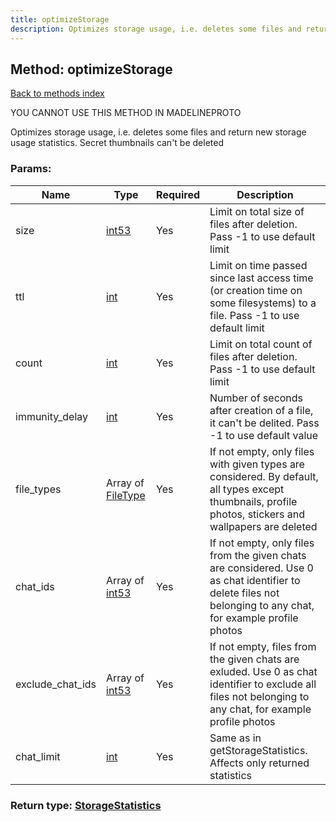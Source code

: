 ```yaml
---
title: optimizeStorage
description: Optimizes storage usage, i.e. deletes some files and return new storage usage statistics. Secret thumbnails can't be deleted
---
```

## Method: optimizeStorage  
[Back to methods index](index.md)


YOU CANNOT USE THIS METHOD IN MADELINEPROTO


Optimizes storage usage, i.e. deletes some files and return new storage usage statistics. Secret thumbnails can't be deleted

### Params:

| Name     |    Type       | Required | Description |
|----------|---------------|----------|-------------|
|size|[int53](../types/int53.md) | Yes|Limit on total size of files after deletion. Pass -1 to use default limit|
|ttl|[int](../types/int.md) | Yes|Limit on time passed since last access time (or creation time on some filesystems) to a file. Pass -1 to use default limit|
|count|[int](../types/int.md) | Yes|Limit on total count of files after deletion. Pass -1 to use default limit|
|immunity\_delay|[int](../types/int.md) | Yes|Number of seconds after creation of a file, it can't be delited. Pass -1 to use default value|
|file\_types|Array of [FileType](../types/FileType.md) | Yes|If not empty, only files with given types are considered. By default, all types except thumbnails, profile photos, stickers and wallpapers are deleted|
|chat\_ids|Array of [int53](../types/int53.md) | Yes|If not empty, only files from the given chats are considered. Use 0 as chat identifier to delete files not belonging to any chat, for example profile photos|
|exclude\_chat\_ids|Array of [int53](../types/int53.md) | Yes|If not empty, files from the given chats are exluded. Use 0 as chat identifier to exclude all files not belonging to any chat, for example profile photos|
|chat\_limit|[int](../types/int.md) | Yes|Same as in getStorageStatistics. Affects only returned statistics|


### Return type: [StorageStatistics](../types/StorageStatistics.md)

